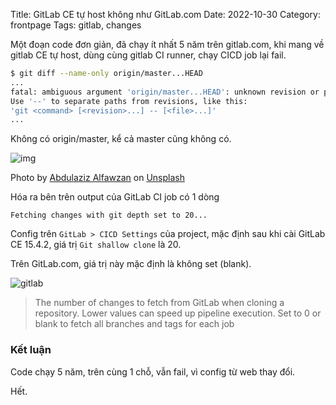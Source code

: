 Title: GitLab CE tự host không như GitLab.com
Date: 2022-10-30
Category: frontpage
Tags: gitlab, changes

Một đoạn code đơn giản, đã chạy ít nhất 5 năm trên gitlab.com, khi mang về gitlab CE tự host, dùng cùng gitlab CI runner, chạy CICD job lại fail.

```sh
$ git diff --name-only origin/master...HEAD
...
fatal: ambiguous argument 'origin/master...HEAD': unknown revision or path not in the working tree.
Use '--' to separate paths from revisions, like this:
'git <command> [<revision>...] -- [<file>...]'
...
```

Không có origin/master, kể cả master cũng không có.

![img](https://images.unsplash.com/photo-1572514619891-39295dda66d4?ixlib=rb-4.0.3&dl=abdulaziz-alfawzan-8EOSmlCZfzY-unsplash.jpg&w=640&q=80&fm=jpg&crop=entropy&cs=tinysrgb)

Photo by <a href="https://unsplash.com/@azf93?utm_source=unsplash&utm_medium=referral&utm_content=creditCopyText">Abdulaziz Alfawzan</a> on <a href="https://unsplash.com/s/photos/alchemist?utm_source=unsplash&utm_medium=referral&utm_content=creditCopyText">Unsplash</a>

Hóa ra bên trên output của GitLab CI job có 1 dòng

```
Fetching changes with git depth set to 20...
```

Config trên `GitLab > CICD Settings` của project, mặc định sau khi cài GitLab CE  15.4.2, giá trị ` Git shallow clone ` là 20.

Trên GitLab.com, giá trị này mặc định là không set (blank).

![gitlab]({static}/images/gitlab.png)

>  The number of changes to fetch from GitLab when cloning a repository. Lower values can speed up pipeline execution. Set to 0 or blank to fetch all branches and tags for each job

### Kết luận
Code chạy 5 năm, trên cùng 1 chỗ, vẫn fail, vì config từ web thay đổi.

Hết.
